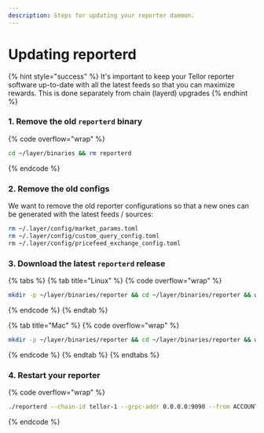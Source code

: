 ```yaml
---
description: Steps for updating your reporter daemon.
---
```


# Updating reporterd

{% hint style="success" %}
It's important to keep your Tellor reporter software up-to-date with all the latest feeds so that you can maximize rewards. This is done separately from chain (layerd) upgrades
{% endhint %}

### 1. Remove the old `reporterd` binary

{% code overflow="wrap" %}
```sh
cd ~/layer/binaries && rm reporterd
```
{% endcode %}

### 2. Remove the old configs

We want to remove the old reporter configurations so that a new ones can be generated with the latest feeds / sources:

```sh
rm ~/.layer/config/market_params.toml
rm ~/.layer/config/custom_query_config.toml
rm ~/.layer/config/pricefeed_exchange_config.toml
```

### 3. Download the latest `reporterd` release

{% tabs %}
{% tab title="Linux" %}
{% code overflow="wrap" %}
```sh
mkdir -p ~/layer/binaries/reporter && cd ~/layer/binaries/reporter && wget https://github.com/tellor-io/layer/releases/download/reporterd%2Fv0.0.5/reporterd_Linux_x86_64.tar.gz && tar -xvzf reporterd_Linux_x86_64.tar.gz
```
{% endcode %}
{% endtab %}

{% tab title="Mac" %}
{% code overflow="wrap" %}
```sh
mkdir -p ~/layer/binaries/reporter && cd ~/layer/binaries/reporter && wget https://github.com/tellor-io/layer/releases/download/reporterd%2Fv0.0.5/reporterd_Darwin_arm64.tar.gz && tar -xvzf reporterd_Darwin_arm64.tar.gz
```
{% endcode %}
{% endtab %}
{% endtabs %}

### 4. Restart your reporter

{% code overflow="wrap" %}
```sh
./reporterd --chain-id tellor-1 --grpc-addr 0.0.0.0:9090 --from ACCOUNT_NAME --home ~/.layer --keyring-backend test --node tcp://0.0.0.0:26657
```
{% endcode %}
